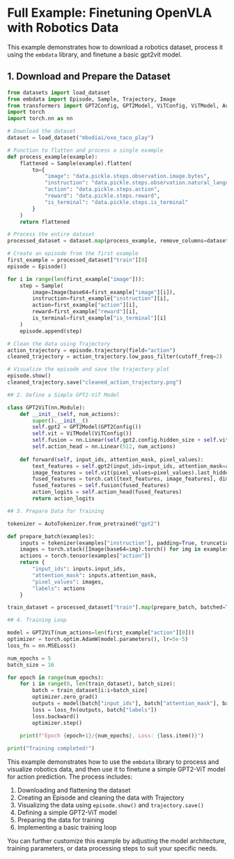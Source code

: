 # Full Example: Finetuning OpenVLA with Robotics Data

This example demonstrates how to download a robotics dataset, process it using the `embdata` library, and finetune a basic gpt2vit model.

## 1. Download and Prepare the Dataset

```python
from datasets import load_dataset
from embdata import Episode, Sample, Trajectory, Image
from transformers import GPT2Config, GPT2Model, ViTConfig, ViTModel, AutoTokenizer
import torch
import torch.nn as nn

# Download the dataset
dataset = load_dataset("mbodiai/oxe_taco_play")

# Function to flatten and process a single example
def process_example(example):
    flattened = Sample(example).flatten(
        to={
            "image": "data.pickle.steps.observation.image.bytes",
            "instruction": "data.pickle.steps.observation.natural_language_instruction",
            "action": "data.pickle.steps.action",
            "reward": "data.pickle.steps.reward",
            "is_terminal": "data.pickle.steps.is_terminal"
        }
    )
    return flattened

# Process the entire dataset
processed_dataset = dataset.map(process_example, remove_columns=dataset["train"].column_names)

# Create an episode from the first example
first_example = processed_dataset["train"][0]
episode = Episode()

for i in range(len(first_example["image"])):
    step = Sample(
        image=Image(base64=first_example["image"][i]),
        instruction=first_example["instruction"][i],
        action=first_example["action"][i],
        reward=first_example["reward"][i],
        is_terminal=first_example["is_terminal"][i]
    )
    episode.append(step)

# Clean the data using Trajectory
action_trajectory = episode.trajectory(field="action")
cleaned_trajectory = action_trajectory.low_pass_filter(cutoff_freq=2)

# Visualize the episode and save the trajectory plot
episode.show()
cleaned_trajectory.save("cleaned_action_trajectory.png")

## 2. Define a Simple GPT2-ViT Model

class GPT2ViT(nn.Module):
    def __init__(self, num_actions):
        super().__init__()
        self.gpt2 = GPT2Model(GPT2Config())
        self.vit = ViTModel(ViTConfig())
        self.fusion = nn.Linear(self.gpt2.config.hidden_size + self.vit.config.hidden_size, 512)
        self.action_head = nn.Linear(512, num_actions)
        
    def forward(self, input_ids, attention_mask, pixel_values):
        text_features = self.gpt2(input_ids=input_ids, attention_mask=attention_mask).last_hidden_state[:, 0, :]
        image_features = self.vit(pixel_values=pixel_values).last_hidden_state[:, 0, :]
        fused_features = torch.cat([text_features, image_features], dim=1)
        fused_features = self.fusion(fused_features)
        action_logits = self.action_head(fused_features)
        return action_logits

## 3. Prepare Data for Training

tokenizer = AutoTokenizer.from_pretrained("gpt2")

def prepare_batch(examples):
    inputs = tokenizer(examples["instruction"], padding=True, truncation=True, return_tensors="pt")
    images = torch.stack([Image(base64=img).torch() for img in examples["image"]])
    actions = torch.tensor(examples["action"])
    return {
        "input_ids": inputs.input_ids,
        "attention_mask": inputs.attention_mask,
        "pixel_values": images,
        "labels": actions
    }

train_dataset = processed_dataset["train"].map(prepare_batch, batched=True, remove_columns=processed_dataset["train"].column_names)

## 4. Training Loop

model = GPT2ViT(num_actions=len(first_example["action"][0]))
optimizer = torch.optim.AdamW(model.parameters(), lr=5e-5)
loss_fn = nn.MSELoss()

num_epochs = 5
batch_size = 16

for epoch in range(num_epochs):
    for i in range(0, len(train_dataset), batch_size):
        batch = train_dataset[i:i+batch_size]
        optimizer.zero_grad()
        outputs = model(batch["input_ids"], batch["attention_mask"], batch["pixel_values"])
        loss = loss_fn(outputs, batch["labels"])
        loss.backward()
        optimizer.step()
        
    print(f"Epoch {epoch+1}/{num_epochs}, Loss: {loss.item()}")

print("Training completed!")
```

This example demonstrates how to use the `embdata` library to process and visualize robotics data, and then use it to finetune a simple GPT2-ViT model for action prediction. The process includes:

1. Downloading and flattening the dataset
2. Creating an Episode and cleaning the data with Trajectory
3. Visualizing the data using `episode.show()` and `trajectory.save()`
4. Defining a simple GPT2-ViT model
5. Preparing the data for training
6. Implementing a basic training loop

You can further customize this example by adjusting the model architecture, training parameters, or data processing steps to suit your specific needs.
